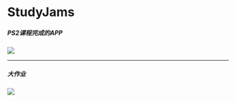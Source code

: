 # StudyJams
##### PS2课程完成的APP
![](http://7xrwsx.com1.z0.glb.clouddn.com/PS2_xml.png?watermark/2/text/aHR0cHM6Ly9naXRodWIuY29tL1ZpbmNlMEgv/font/5a6L5L2T/fontsize/500/fill/I0UyMTAxMA==/dissolve/100/gravity/Center)

---
##### 大作业
![](http://7xrwsx.com1.z0.glb.clouddn.com/studyJam_final.png?watermark/2/text/aHR0cHM6Ly9naXRodWIuY29tL1ZpbmNlMEgv/font/5a6L5L2T/fontsize/500/fill/I0UyMTAxMA==/dissolve/100/gravity/Center)
